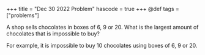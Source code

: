 +++
title = "Dec 30 2022 Problem"
hascode = true
+++
@def tags = ["problems"]

    
A shop sells chocolates in boxes of 6, 9 or 20. What is the largest amount of chocolates that is impossible to buy?

For example, it is impossible to buy 10 chocolates using boxes of 6, 9 or 20.



